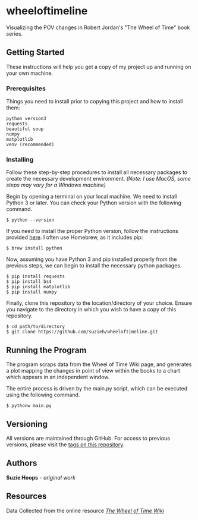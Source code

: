 # wheeloftimeline

Visualizing the POV changes in Robert Jordan's "The Wheel of Time" book series.

## Getting Started

These instructions will help you get a copy of my project up and running on your own machine.

### Prerequisites

Things you need to install prior to copying this project and how to install them:

```
python version3
requests
beautiful soup
numpy
matplotlib
venv (recommended)
```

### Installing

Follow these step-by-step procedures to install all necessary packages to create the necessary development environment. *(Note: I use MacOS, some steps may vary for a Windows machine)*

Begin by opening a terminal on your local machine. We need to install Python 3 or later. You can check your Python version with the following command.

```
$ python --version
```

If you need to install the proper Python version, follow the instructions provided [here](https://docs.python-guide.org/starting/installation/). I often use Homebrew, as it includes pip:

```
$ brew install python
```

Now, assuming you have Python 3 and pip installed properly from the previous steps, we can begin to install the necessary python packages.

```
$ pip install requests
$ pip install bs4
$ pip install matplotlib
$ pip install numpy
```

Finally, clone this repository to the location/directory of your choice. Ensure you navigate to the directory in which you wish to have a copy of this repository.

```
$ cd path/to/directory
$ git clone https://github.com/suzieh/wheeloftimeline.git
```

## Running the Program

The program scraps data from the Wheel of Time Wiki page, and generates a plot mapping the changes in point of view within the books to a chart which appears in an independent window.

The entire process is driven by the main.py script, which can be executed using the following command.

```
$ pythonw main.py
```

## Versioning

All versions are maintained through GitHub. For access to previous versions, please visit the [tags on this repository](https://github.com/suzieh/wheeloftimeline/tags).

## Authors

**Suzie Hoops** - *original work*

## Resources

Data Collected from the online resource [*The Wheel of Time Wiki*](http://wot.wikia.com/wiki/Statistical_analysis)